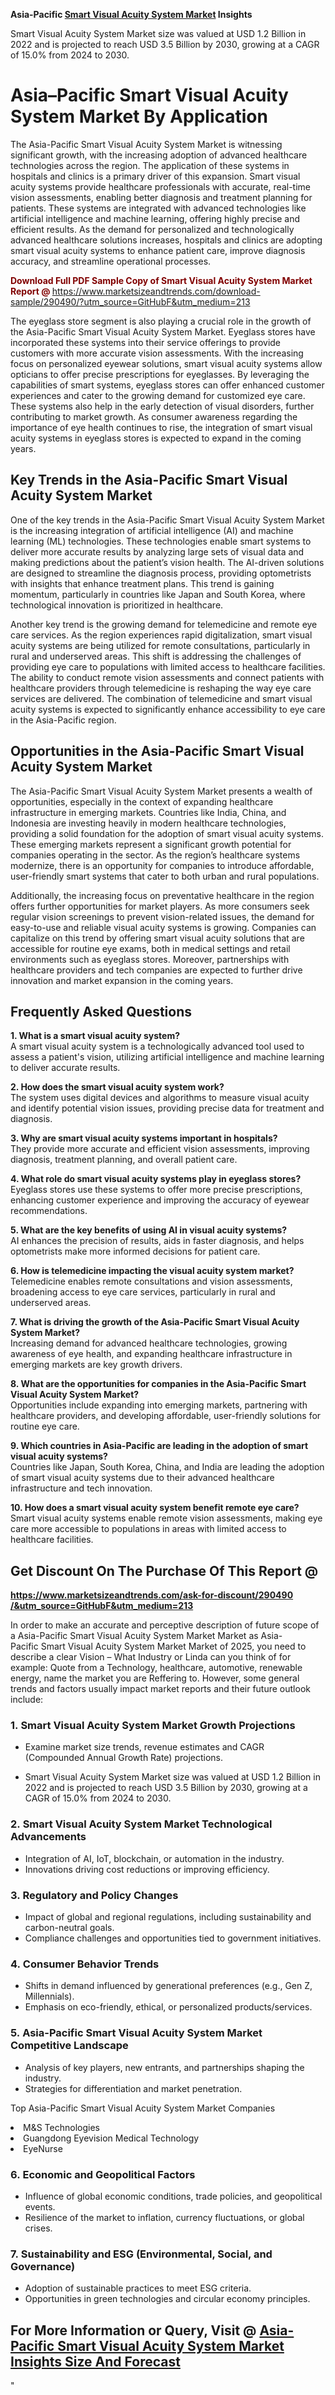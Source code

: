 <p><strong>Asia-Pacific&nbsp;<a href=""https://www.marketsizeandtrends.com/download-sample/290490/&amp;utm_source=GitHubF&amp;utm_medium=213"">Smart Visual Acuity System Market</a> Insights</strong></p><p>Smart Visual Acuity System Market size was valued at USD 1.2 Billion in 2022 and is projected to reach USD 3.5 Billion by 2030, growing at a CAGR of 15.0% from 2024 to 2030.</p><p><h1>Asia–Pacific Smart Visual Acuity System Market By Application</h1><p>The Asia-Pacific Smart Visual Acuity System Market is witnessing significant growth, with the increasing adoption of advanced healthcare technologies across the region. The application of these systems in hospitals and clinics is a primary driver of this expansion. Smart visual acuity systems provide healthcare professionals with accurate, real-time vision assessments, enabling better diagnosis and treatment planning for patients. These systems are integrated with advanced technologies like artificial intelligence and machine learning, offering highly precise and efficient results. As the demand for personalized and technologically advanced healthcare solutions increases, hospitals and clinics are adopting smart visual acuity systems to enhance patient care, improve diagnosis accuracy, and streamline operational processes. <p><strong><span style="color: #800000;">Download Full PDF Sample Copy of Smart Visual Acuity System Market Report @</span>&nbsp;</strong><a href="https://www.marketsizeandtrends.com/download-sample/290490/?utm_source=GitHubF&amp;utm_medium=213" target="_blank">https://www.marketsizeandtrends.com/download-sample/290490/?utm_source=GitHubF&amp;utm_medium=213</a></p></p><p>The eyeglass store segment is also playing a crucial role in the growth of the Asia-Pacific Smart Visual Acuity System Market. Eyeglass stores have incorporated these systems into their service offerings to provide customers with more accurate vision assessments. With the increasing focus on personalized eyewear solutions, smart visual acuity systems allow opticians to offer precise prescriptions for eyeglasses. By leveraging the capabilities of smart systems, eyeglass stores can offer enhanced customer experiences and cater to the growing demand for customized eye care. These systems also help in the early detection of visual disorders, further contributing to market growth. As consumer awareness regarding the importance of eye health continues to rise, the integration of smart visual acuity systems in eyeglass stores is expected to expand in the coming years.</p><h2>Key Trends in the Asia-Pacific Smart Visual Acuity System Market</h2><p>One of the key trends in the Asia-Pacific Smart Visual Acuity System Market is the increasing integration of artificial intelligence (AI) and machine learning (ML) technologies. These technologies enable smart systems to deliver more accurate results by analyzing large sets of visual data and making predictions about the patient’s vision health. The AI-driven solutions are designed to streamline the diagnosis process, providing optometrists with insights that enhance treatment plans. This trend is gaining momentum, particularly in countries like Japan and South Korea, where technological innovation is prioritized in healthcare.</p><p>Another key trend is the growing demand for telemedicine and remote eye care services. As the region experiences rapid digitalization, smart visual acuity systems are being utilized for remote consultations, particularly in rural and underserved areas. This shift is addressing the challenges of providing eye care to populations with limited access to healthcare facilities. The ability to conduct remote vision assessments and connect patients with healthcare providers through telemedicine is reshaping the way eye care services are delivered. The combination of telemedicine and smart visual acuity systems is expected to significantly enhance accessibility to eye care in the Asia-Pacific region.</p><h2>Opportunities in the Asia-Pacific Smart Visual Acuity System Market</h2><p>The Asia-Pacific Smart Visual Acuity System Market presents a wealth of opportunities, especially in the context of expanding healthcare infrastructure in emerging markets. Countries like India, China, and Indonesia are investing heavily in modern healthcare technologies, providing a solid foundation for the adoption of smart visual acuity systems. These emerging markets represent a significant growth potential for companies operating in the sector. As the region’s healthcare systems modernize, there is an opportunity for companies to introduce affordable, user-friendly smart systems that cater to both urban and rural populations.</p><p>Additionally, the increasing focus on preventative healthcare in the region offers further opportunities for market players. As more consumers seek regular vision screenings to prevent vision-related issues, the demand for easy-to-use and reliable visual acuity systems is growing. Companies can capitalize on this trend by offering smart visual acuity solutions that are accessible for routine eye exams, both in medical settings and retail environments such as eyeglass stores. Moreover, partnerships with healthcare providers and tech companies are expected to further drive innovation and market expansion in the coming years.</p><h2>Frequently Asked Questions</h2><p><strong>1. What is a smart visual acuity system?</strong><br> A smart visual acuity system is a technologically advanced tool used to assess a patient's vision, utilizing artificial intelligence and machine learning to deliver accurate results.</p><p><strong>2. How does the smart visual acuity system work?</strong><br> The system uses digital devices and algorithms to measure visual acuity and identify potential vision issues, providing precise data for treatment and diagnosis.</p><p><strong>3. Why are smart visual acuity systems important in hospitals?</strong><br> They provide more accurate and efficient vision assessments, improving diagnosis, treatment planning, and overall patient care.</p><p><strong>4. What role do smart visual acuity systems play in eyeglass stores?</strong><br> Eyeglass stores use these systems to offer more precise prescriptions, enhancing customer experience and improving the accuracy of eyewear recommendations.</p><p><strong>5. What are the key benefits of using AI in visual acuity systems?</strong><br> AI enhances the precision of results, aids in faster diagnosis, and helps optometrists make more informed decisions for patient care.</p><p><strong>6. How is telemedicine impacting the visual acuity system market?</strong><br> Telemedicine enables remote consultations and vision assessments, broadening access to eye care services, particularly in rural and underserved areas.</p><p><strong>7. What is driving the growth of the Asia-Pacific Smart Visual Acuity System Market?</strong><br> Increasing demand for advanced healthcare technologies, growing awareness of eye health, and expanding healthcare infrastructure in emerging markets are key growth drivers.</p><p><strong>8. What are the opportunities for companies in the Asia-Pacific Smart Visual Acuity System Market?</strong><br> Opportunities include expanding into emerging markets, partnering with healthcare providers, and developing affordable, user-friendly solutions for routine eye care.</p><p><strong>9. Which countries in Asia-Pacific are leading in the adoption of smart visual acuity systems?</strong><br> Countries like Japan, South Korea, China, and India are leading the adoption of smart visual acuity systems due to their advanced healthcare infrastructure and tech innovation.</p><p><strong>10. How does a smart visual acuity system benefit remote eye care?</strong><br> Smart visual acuity systems enable remote vision assessments, making eye care more accessible to populations in areas with limited access to healthcare facilities.</p></p><h2><strong>Get Discount On The Purchase Of This Report @&nbsp;</strong></h2><p><strong><a href=""https://www.marketsizeandtrends.com/ask-for-discount/290490/&amp;utm_source=GitHubF&amp;utm_medium=213"" target=""_blank"">https://www.marketsizeandtrends.com/ask-for-discount/290490<br />/&amp;utm_source=GitHubF&amp;utm_medium=213</a></strong></p><p>In order to make an accurate and perceptive description of future scope of a Asia-Pacific&nbsp;Smart Visual Acuity System Market Market as Asia-Pacific&nbsp;Smart Visual Acuity System Market Market of 2025, you need to describe a clear Vision &ndash; What Industry or Linda can you think of for example: Quote from a Technology, healthcare, automotive, renewable energy, name the market you are Reffering to. However, some general trends and factors usually impact market reports and their future outlook include:</p><h3>1.&nbsp;<strong>Smart Visual Acuity System Market Growth Projections</strong></h3><ul><li>Examine market size trends, revenue estimates and CAGR (Compounded Annual Growth Rate) projections.</li><li><p>Smart Visual Acuity System Market size was valued at USD 1.2 Billion in 2022 and is projected to reach USD 3.5 Billion by 2030, growing at a CAGR of 15.0% from 2024 to 2030.</p></li></ul><h3>2.&nbsp;<strong>Smart Visual Acuity System Market Technological Advancements</strong></h3><ul><li>Integration of AI, IoT, blockchain, or automation in the industry.</li><li>Innovations driving cost reductions or improving efficiency.</li></ul><h3>3.&nbsp;<strong>Regulatory and Policy Changes</strong></h3><ul><li>Impact of global and regional regulations, including sustainability and carbon-neutral goals.</li><li>Compliance challenges and opportunities tied to government initiatives.</li></ul><h3>4.&nbsp;<strong>Consumer Behavior Trends</strong></h3><ul><li>Shifts in demand influenced by generational preferences (e.g., Gen Z, Millennials).</li><li>Emphasis on eco-friendly, ethical, or personalized products/services.</li></ul><h3>5.&nbsp;<strong>Asia-Pacific Smart Visual Acuity System Market Competitive Landscape</strong></h3><ul><li>Analysis of key players, new entrants, and partnerships shaping the industry.</li><li>Strategies for differentiation and market penetration.</li></ul><p data-pm-slice=""1 1 []"">Top Asia-Pacific Smart Visual Acuity System Market Companies</p><div data-test-id=""""><p><li>M&S Technologies</li><li> Guangdong Eyevision Medical Technology</li><li> EyeNurse</li></p></div><h3>6.&nbsp;<strong>Economic and Geopolitical Factors</strong></h3><ul><li>Influence of global economic conditions, trade policies, and geopolitical events.</li><li>Resilience of the market to inflation, currency fluctuations, or global crises.</li></ul><h3>7.&nbsp;<strong>Sustainability and ESG (Environmental, Social, and Governance)</strong></h3><ul><li>Adoption of sustainable practices to meet ESG criteria.</li><li>Opportunities in green technologies and circular economy principles.</li></ul><h2><strong>For More Information or Query, Visit @&nbsp;</strong><a href=""https://www.verifiedmarketreports.com/product/smart-visual-acuity-system-market/"" target=""_blank"">Asia-Pacific Smart Visual Acuity System Market Insights Size And Forecast</a></h2>"
